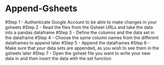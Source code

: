 # Append-Gsheets

#Step 1 - Authenticate Google Account to be able to make changes in your gsheets
#Step 2 - Read the files from the Gsheet URLs and take the data into a pandas dataframe
#Step 3 - Define the columns and the data set in the dataframe
#Step 4 - Choose the same column names from the different dataframes to append later
#Step 5 - Append the dataframes
#Step 6 - Make sure that your data sets are appended, as you wish to see them in the gsheets later
#Step 7 - Open the gsheet file you want to write your new data in and then insert the data with the set function
